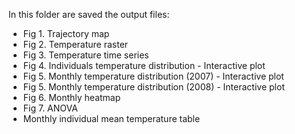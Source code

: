 In this folder are saved the output files:
- Fig 1. Trajectory map
- Fig 2. Temperature raster 
- Fig 3. Temperature time series
- Fig 4. Individuals temperature distribution     - Interactive plot
- Fig 5. Monthly temperature distribution (2007)  - Interactive plot
- Fig 5. Monthly temperature distribution (2008)  - Interactive plot
- Fig 6. Monthly heatmap
- Fig 7. ANOVA 
- Monthly individual mean temperature table
